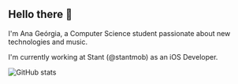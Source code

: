 ## Hello there 👋

I'm Ana Geórgia, a Computer Science student passionate about new technologies and music.

I'm currently working at Stant (@stantmob) as an iOS Developer.

![GitHub stats](https://github-readme-stats.vercel.app/api?username=anageorgia&show_icons=true)

<!--
**anageorgia/anageorgia** is a ✨ _special_ ✨ repository because its `README.md` (this file) appears on your GitHub profile.

Here are some ideas to get you started:

- 🔭 I’m currently working on ...
- 🌱 I’m currently learning ...
- 👯 I’m looking to collaborate on ...
- 🤔 I’m looking for help with ...
- 💬 Ask me about ...
- 📫 How to reach me: ...
- 😄 Pronouns: ...
- ⚡ Fun fact: ...
-->
